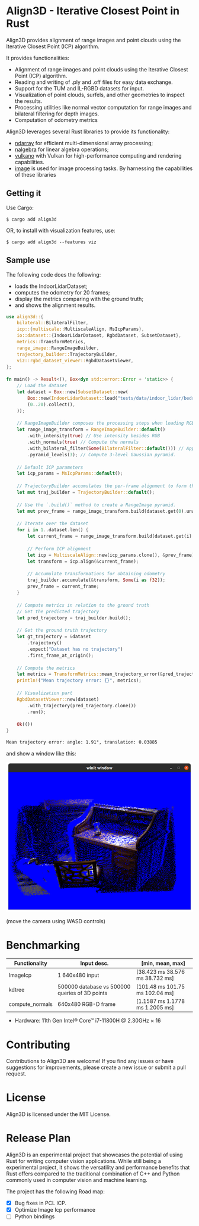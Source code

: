 # Align3D - Iterative Closest Point in Rust

Align3D provides alignment of range images and point clouds using the Iterative Closest Point (ICP) algorithm.

It provides functionalities:

* Alignment of range images and point clouds using the Iterative Closest Point (ICP) algorithm.
* Reading and writing of .ply and .off files for easy data exchange.
* Support for the TUM and IL-RGBD datasets for input.
* Visualization of point clouds, surfels, and other geometries to inspect the results.
* Processing utilities like normal vector computation for range images and bilateral filtering for depth images.
* Computation of odometry metrics

Align3D leverages several Rust libraries to provide its functionality:

* [ndarray](https://github.com/rust-ndarray/ndarray) for efficient multi-dimensional array processing;
* [nalgebra](https://nalgebra.org/) for linear algebra operations;
* [vulkano](https://vulkano.rs/) with Vulkan for high-performance computing and rendering capabilities.
* [image](https://github.com/image-rs/image) is used for image processing tasks. By harnessing the capabilities of these libraries

## Getting it

Use Cargo:

```shell
$ cargo add align3d
```

OR, to install with visualization features, use:

```shell
$ cargo add align3d --features viz
```

## Sample use

The following code does the following:

* loads the IndoorLidarDataset;
* computes the odometry for 20 frames;
* display the metrics comparing with the ground truth;
* and shows the alignment results.

```rust
use align3d::{
    bilateral::BilateralFilter,
    icp::{multiscale::MultiscaleAlign, MsIcpParams},
    io::dataset::{IndoorLidarDataset, RgbdDataset, SubsetDataset},
    metrics::TransformMetrics,
    range_image::RangeImageBuilder,
    trajectory_builder::TrajectoryBuilder,
    viz::rgbd_dataset_viewer::RgbdDatasetViewer,
};

fn main() -> Result<(), Box<dyn std::error::Error + 'static>> {
    // Load the dataset
    let dataset = Box::new(SubsetDataset::new(
        Box::new(IndoorLidarDataset::load("tests/data/indoor_lidar/bedroom")?),
        (0..20).collect(),
    ));

    // RangeImageBuilder composes the processing steps when loading RGB-D frames (or `RangeImage`).
    let range_image_transform = RangeImageBuilder::default()
        .with_intensity(true) // Use intensity besides RGB
        .with_normals(true) // Compute the normals
        .with_bilateral_filter(Some(BilateralFilter::default())) // Apply bilateral filter
        .pyramid_levels(3); // Compute 3-level Gaussian pyramid.

    // Default ICP parameters
    let icp_params = MsIcpParams::default();

    // TrajectoryBuilder accumulates the per-frame alignment to form the odometry of the camera poses.
    let mut traj_builder = TrajectoryBuilder::default();

    // Use the `.build()` method to create a RangeImage pyramid.
    let mut prev_frame = range_image_transform.build(dataset.get(0).unwrap());

    // Iterate over the dataset
    for i in 1..dataset.len() {
        let current_frame = range_image_transform.build(dataset.get(i).unwrap());
        
        // Perform ICP alignment
        let icp = MultiscaleAlign::new(icp_params.clone(), &prev_frame).unwrap();
        let transform = icp.align(&current_frame);

        // Accumulate transformations for obtaining odometry
        traj_builder.accumulate(&transform, Some(i as f32));
        prev_frame = current_frame;
    }

    // Compute metrics in relation to the ground truth
    // Get the predicted trajectory
    let pred_trajectory = traj_builder.build();
    
    // Get the ground truth trajectory
    let gt_trajectory = &dataset
        .trajectory()
        .expect("Dataset has no trajectory")
        .first_frame_at_origin();

    // Compute the metrics
    let metrics = TransformMetrics::mean_trajectory_error(&pred_trajectory, &gt_trajectory)?;
    println!("Mean trajectory error: {}", metrics);

    // Visualization part
    RgbdDatasetViewer::new(dataset)
        .with_trajectory(pred_trajectory.clone())
        .run();

    Ok(())
}

```

```txt
Mean trajectory error: angle: 1.91°, translation: 0.03885
```

and show a window like this:

![](resources/imgs/2023-04-07-16-26-03.png)

(move the camera using WASD controls)


# Benchmarking

| Functionality   | Input desc.                                    |[min, mean, max]                 |
|-----------------|------------------------------------------------|---------------------------------|
| ImageIcp        | 1 640x480 input                                | [38.423 ms 38.576 ms 38.732 ms] |
| kdtree          | 500000 database vs 500000 queries of 3D points | [101.48 ms 101.75 ms 102.04 ms] |
| compute_normals | 640x480 RGB-D frame                            | [1.1587 ms 1.1778 ms 1.2005 ms] |

* Hardware: 11th Gen Intel® Core™ i7-11800H @ 2.30GHz × 16

# Contributing

Contributions to Align3D are welcome! If you find any issues or have suggestions for improvements, please create a new issue or submit a pull request.

# License

Align3D is licensed under the MIT License.

# Release Plan

Align3D is an experimental project that showcases the potential of using Rust for writing computer vision applications.
While still being a experimental project, it shows the versatility and performance benefits that Rust offers compared to the traditional combination of C++ and Python commonly used in computer vision and machine learning.

The project has the following Road map:

* [x] Bug fixes in PCL ICP.
* [x] Optimize Image Icp performance
* [ ] Python bindings
